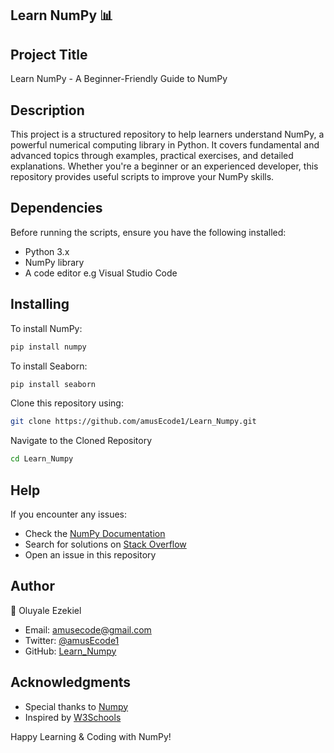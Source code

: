 ## Learn NumPy 📊

## Project Title
Learn NumPy - A Beginner-Friendly Guide to NumPy

## Description
This project is a structured repository to help learners understand NumPy, a powerful numerical computing library in Python. It covers fundamental and advanced topics through examples, practical exercises, and detailed explanations. Whether you're a beginner or an experienced developer, this repository provides useful scripts to improve your NumPy skills.

## Dependencies
Before running the scripts, ensure you have the following installed:
- Python 3.x
- NumPy library
- A code editor e.g Visual Studio Code
  
## Installing
To install NumPy:
```sh
pip install numpy
```
To install Seaborn:
```sh
pip install seaborn
```
Clone this repository using:
```sh
git clone https://github.com/amusEcode1/Learn_Numpy.git
```
Navigate to the Cloned Repository
```sh
cd Learn_Numpy
```

## Help
If you encounter any issues:
- Check the [NumPy Documentation](https://numpy.org/doc/stable/)
- Search for solutions on [Stack Overflow](https://stackoverflow.com/questions/tagged/numpy)
- Open an issue in this repository

## Author
👤 Oluyale Ezekiel
- Email: amusecode@gmail.com
- Twitter: [@amusEcode1](https://x.com/amusEcode1?t=uHxhLzrA1TShRiSMrYZQiQ&s=09)
- GitHub: [Learn_Numpy](https://github.com/amusEcode1/Learn_Numpy)

## Acknowledgments
- Special thanks to [Numpy](https://numpy.org/)
- Inspired by [W3Schools](https://www.w3schools.com/python/numpy/)

Happy Learning & Coding with NumPy!
